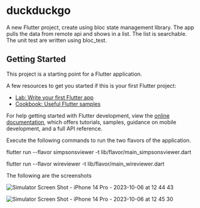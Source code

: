 # duckduckgo

A new Flutter project, create using bloc state management library. The app pulls the data from remote api and shows in a list. The list is searchable. The unit test are written using bloc_test.

## Getting Started

This project is a starting point for a Flutter application.

A few resources to get you started if this is your first Flutter project:

- [Lab: Write your first Flutter app](https://docs.flutter.dev/get-started/codelab)
- [Cookbook: Useful Flutter samples](https://docs.flutter.dev/cookbook)

For help getting started with Flutter development, view the
[online documentation](https://docs.flutter.dev/), which offers tutorials,
samples, guidance on mobile development, and a full API reference.

Execute the following commands to run the two flavors of the application.

flutter run --flavor simpsonsviewer -t lib/flavor/main_simpsonsviewer.dart

flutter run --flavor wireviewer -t lib/flavor/main_wireviewer.dart

The following are the screenshots

![Simulator Screen Shot - iPhone 14 Pro - 2023-10-06 at 12 44 43](https://github.com/bhavyav8421/duckduckgo/assets/14247923/c7ca78d3-8582-45c7-9c27-99dccf149c23)

![Simulator Screen Shot - iPhone 14 Pro - 2023-10-06 at 12 45 30](https://github.com/bhavyav8421/duckduckgo/assets/14247923/f31af8b4-ebcc-4721-b43e-cdd3a7397457)
